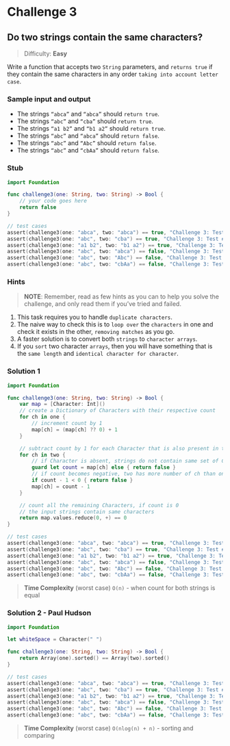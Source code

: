 # Challenge 3

## Do two strings contain the same characters?

> Difficulty: **Easy**

Write a function that accepts two `String` parameters, and `returns true` if they contain the same characters in any order `taking into account letter case`.

### Sample input and output

- The strings `“abca”` and `“abca”` should `return true`.
- The strings `“abc”` and `“cba”` should `return true`.
- The strings `“a1 b2”` and `“b1 a2”` should `return true`.
- The strings `“abc”` and `“abca”` should `return false`.
- The strings `“abc”` and `“Abc”` should `return false`.
- The strings `“abc”` and `“cbAa”` should `return false`.

### Stub

``` swift
import Foundation

func challenge3(one: String, two: String) -> Bool { 
    // your code goes here
    return false
}

// test cases
assert(challenge3(one: "abca", two: "abca") == true, "Challenge 3: Test #1 - failed")
assert(challenge3(one: "abc", two: "cba") == true, "Challenge 3: Test #2 - failed")
assert(challenge3(one: "a1 b2", two: "b1 a2") == true, "Challenge 3: Test #3 - failed")
assert(challenge3(one: "abc", two: "abca") == false, "Challenge 3: Test #4 - failed")
assert(challenge3(one: "abc", two: "Abc") == false, "Challenge 3: Test #5 - failed")
assert(challenge3(one: "abc", two: "cbAa") == false, "Challenge 3: Test #6 - failed")
```

### Hints

> **NOTE**: Remember, read as few hints as you can to help you solve the challenge, and only read them if you’ve tried and failed.

1. This task requires you to handle `duplicate characters`.
2. The naive way to check this is to `loop over` the `characters` in one and check it exists in the other, `removing matches` as you go.
3. A faster solution is to convert both `strings` to `character arrays`.
4. If you `sort` two character `arrays`, then you will have something that is the `same length`
and `identical character for character`.

### Solution 1

``` swift
import Foundation

func challenge3(one: String, two: String) -> Bool {
    var map = [Character: Int]()
    // create a Dictionary of Characters with their respective count
    for ch in one {
        // increment count by 1
        map[ch] = (map[ch] ?? 0) + 1
    }

    // subtract count by 1 for each Character that is also present in two 
    for ch in two {
        // if Character is absent, strings do not contain same set of Characters
        guard let count = map[ch] else { return false }
        // if count becomes negative, two has more number of ch than one
        if count - 1 < 0 { return false }
        map[ch] = count - 1
    }

    // count all the remaining Characters, if count is 0
    // the input strings contain same characters
    return map.values.reduce(0, +) == 0
}

// test cases
assert(challenge3(one: "abca", two: "abca") == true, "Challenge 3: Test #1 - failed")
assert(challenge3(one: "abc", two: "cba") == true, "Challenge 3: Test #2 - failed")
assert(challenge3(one: "a1 b2", two: "b1 a2") == true, "Challenge 3: Test #3 - failed")
assert(challenge3(one: "abc", two: "abca") == false, "Challenge 3: Test #4 - failed")
assert(challenge3(one: "abc", two: "Abc") == false, "Challenge 3: Test #5 - failed")
assert(challenge3(one: "abc", two: "cbAa") == false, "Challenge 3: Test #6 - failed")
```

> **Time Complexity** (worst case) `O(n)` - when count for both strings is equal

### Solution 2 - Paul Hudson

``` swift
import Foundation

let whiteSpace = Character(" ")

func challenge3(one: String, two: String) -> Bool {
    return Array(one).sorted() == Array(two).sorted()
}

// test cases
assert(challenge3(one: "abca", two: "abca") == true, "Challenge 3: Test #1 - failed")
assert(challenge3(one: "abc", two: "cba") == true, "Challenge 3: Test #2 - failed")
assert(challenge3(one: "a1 b2", two: "b1 a2") == true, "Challenge 3: Test #3 - failed")
assert(challenge3(one: "abc", two: "abca") == false, "Challenge 3: Test #4 - failed")
assert(challenge3(one: "abc", two: "Abc") == false, "Challenge 3: Test #5 - failed")
assert(challenge3(one: "abc", two: "cbAa") == false, "Challenge 3: Test #6 - failed")
```

> **Time Complexity** (worst case) `O(nlog(n) + n)` - sorting and comparing

